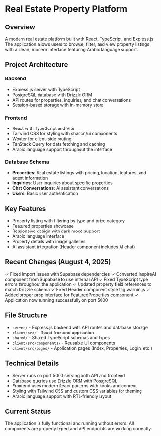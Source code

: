 # Real Estate Property Platform

## Overview
A modern real estate platform built with React, TypeScript, and Express.js. The application allows users to browse, filter, and view property listings with a clean, modern interface featuring Arabic language support.

## Project Architecture

### Backend
- Express.js server with TypeScript
- PostgreSQL database with Drizzle ORM
- API routes for properties, inquiries, and chat conversations
- Session-based storage with in-memory store

### Frontend
- React with TypeScript and Vite
- Tailwind CSS for styling with shadcn/ui components
- Wouter for client-side routing
- TanStack Query for data fetching and caching
- Arabic language support throughout the interface

### Database Schema
- **Properties**: Real estate listings with pricing, location, features, and agent information
- **Inquiries**: User inquiries about specific properties
- **Chat Conversations**: AI assistant conversations
- **Users**: Basic user authentication

## Key Features
- Property listing with filtering by type and price category
- Featured properties showcase
- Responsive design with dark mode support
- Arabic language interface
- Property details with image galleries
- AI assistant integration (Header component includes AI chat)

## Recent Changes (August 4, 2025)
✓ Fixed import issues with Supabase dependencies
✓ Converted InspireAI component from Supabase to use internal API
✓ Fixed TypeScript type errors throughout the application
✓ Updated property field references to match Drizzle schema
✓ Fixed Header component style tag warnings
✓ Added proper prop interface for FeaturedProperties component
✓ Application now running successfully on port 5000

## File Structure
- `server/` - Express.js backend with API routes and database storage
- `client/src/` - React frontend application
- `shared/` - Shared TypeScript schemas and types
- `client/src/components/` - Reusable UI components
- `client/src/pages/` - Application pages (Index, Properties, Login, etc.)

## Technical Details
- Server runs on port 5000 serving both API and frontend
- Database queries use Drizzle ORM with PostgreSQL
- Frontend uses modern React patterns with hooks and context
- Styling with Tailwind CSS and custom CSS variables for theming
- Arabic language support with RTL-friendly layout

## Current Status
The application is fully functional and running without errors. All components are properly typed and API endpoints are working correctly.